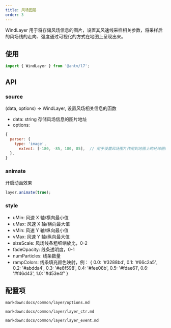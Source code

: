 ```yaml
---
title: 风场图层
order: 3
---
```


WindLayer 用于将存储风场信息的图片，设置其风速线采样相关参数，将采样后的风场线的走向、强度通过可视化的方式在地图上呈现出来。

## 使用

```jsx
import { WindLayer } from '@antv/l7';
```

## API

### source

(data, options) => WindLayer, 设置风场相关信息的函数

- data: string 存储风场信息的图片地址
- options:

```js
{
  parser: {
    type: 'image',
      extent: [-180, -85, 180, 85],  // 用于设置风场图片作用到地图上的经纬图区间
  },
}
```

### animate

开启动画效果

```javascript
layer.animate(true);
```

### style

- uMin: 风速 X 轴/横向最小值
- uMax: 风速 X 轴/横向最大值
- vMin: 风速 Y 轴/纵向最小值
- vMax: 风速 Y 轴/纵向最大值
- sizeScale: 风场线条粗细缩放比，0-2
- fadeOpacity: 线条透明度，0-1
- numParticles: 线条数量
- rampColors: 线条填充颜色映射，例：
  {
  0.0: '#3288bd',
  0.1: '#66c2a5',
  0.2: '#abdda4',
  0.3: '#e6f598',
  0.4: '#fee08b',
  0.5: '#fdae61',
  0.6: '#f46d43',
  1.0: '#d53e4f'
  }

## 配置项

`markdown:docs/common/layer/options.md`

`markdown:docs/common/layer/layer_ctr.md`

`markdown:docs/common/layer/layer_event.md`
